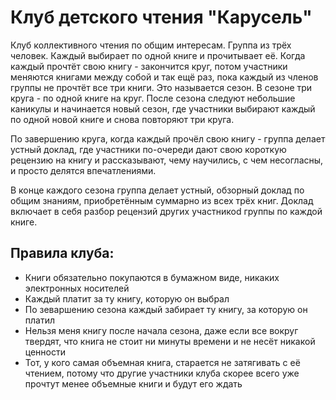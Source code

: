 # Клуб детского чтения "Карусель"

Клуб коллективного чтения по общим интересам. Группа из трёх человек. Каждый выбирает по одной книге и прочитывает её. Когда каждый прочтёт свою книгу - закончится круг, потом участники меняются книгами между собой и так ещё раз, пока каждый из членов группы не прочтёт все три книги. Это называется сезон. В сезоне три круга - по одной книге на круг. После сезона следуют небольшие каникулы и начинается новый сезон, где участники выбирают каждый по одной новой книге и снова повторяют три круга.

По завершению круга, когда каждый прочёл свою книгу - группа делает устный доклад, где участники по-очереди дают свою короткую рецензию на книгу и рассказывают, чему научились, с чем несогласны, и просто делятся впечатлениями.

В конце каждого сезона группа делает устный, обзорный доклад по общим знаниям, приобретённым суммарно из всех трёх книг. Доклад включает в себя разбор рецензий других участникоd группы по каждой книге.

## Правила клуба:

* Книги обязательно покупаются в бумажном виде, никаких электронных носителей
* Каждый платит за ту книгу, которую он выбрал
* По зеваршению сезона каждый забирает ту книгу, за которую он платил
* Нельзя меня книгу после начала сезона, даже если все вокруг твердят, что книга не стоит ни минуты времени и не несёт никакой ценности
* Тот, у кого самая объемная книга, старается не затягивать с её чтением, потому что другие участники клуба скорее всего уже прочтут менее объемные книги и будут его ждать
